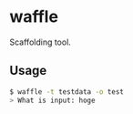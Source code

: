 # waffle

Scaffolding tool.

## Usage

```bash
$ waffle -t testdata -o test
> What is input: hoge
```
